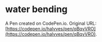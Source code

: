 # water bending

A Pen created on CodePen.io. Original URL: [https://codepen.io/halvves/pen/qBqvVRO](https://codepen.io/halvves/pen/qBqvVRO).

